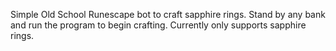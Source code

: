Simple Old School Runescape bot to craft sapphire rings. Stand by any bank and run the program to begin crafting. Currently only supports sapphire rings.
